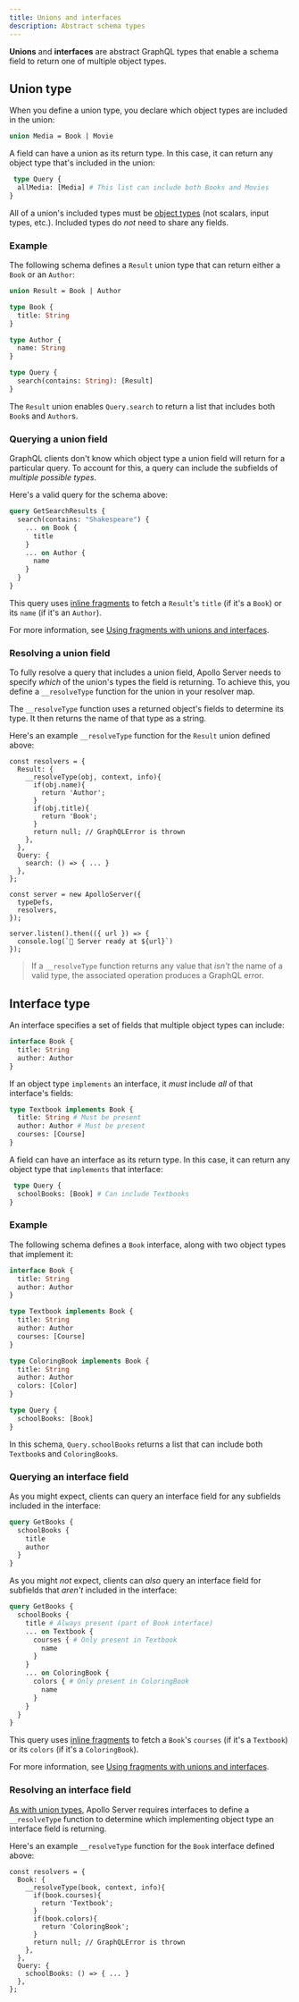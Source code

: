 ```yaml
---
title: Unions and interfaces
description: Abstract schema types
---
```


**Unions** and **interfaces** are abstract GraphQL types that enable a schema field to return one of multiple object types.

## Union type

When you define a union type, you declare which object types are included in the union:

```graphql:title=schema.graphql
union Media = Book | Movie
```

A field can have a union as its return type. In this case, it can return any object type that's included in the union:

```graphql:title=schema.graphql
 type Query {
  allMedia: [Media] # This list can include both Books and Movies
}
```

All of a union's included types must be [object types](./schema/#object-types) (not scalars, input types, etc.). Included types do _not_ need to share any fields.

### Example

The following schema defines a `Result` union type that can return either a `Book` or an `Author`:

```graphql
union Result = Book | Author

type Book {
  title: String
}

type Author {
  name: String
}

type Query {
  search(contains: String): [Result]
}
```

The `Result` union enables `Query.search` to return a list that includes both `Book`s and `Author`s.

### Querying a union field

GraphQL clients don't know which object type a union field will return for a particular query. To account for this, a query can include the subfields of _multiple possible types_.

Here's a valid query for the schema above:

```graphql
query GetSearchResults {
  search(contains: "Shakespeare") {
    ... on Book {
      title
    }
    ... on Author {
      name
    }
  }
}
```

This query uses [inline fragments](https://graphql.org/learn/queries/#inline-fragments) to fetch a `Result`'s `title` (if it's a `Book`) or its `name` (if it's an `Author`).

For more information, see [Using fragments with unions and interfaces](https://www.apollographql.com/docs/react/data/fragments/#using-fragments-with-unions-and-interfaces).


### Resolving a union field

To fully resolve a query that includes a union field, Apollo Server needs to specify _which_ of the union's types the field is returning. To achieve this, you define a `__resolveType` function for the union in your resolver map.

The `__resolveType` function uses a returned object's fields to determine its type. It then returns the name of that type as a string.

Here's an example `__resolveType` function for the `Result` union defined above:

```js{3-11}
const resolvers = {
  Result: {
    __resolveType(obj, context, info){
      if(obj.name){
        return 'Author';
      }
      if(obj.title){
        return 'Book';
      }
      return null; // GraphQLError is thrown
    },
  },
  Query: {
    search: () => { ... }
  },
};

const server = new ApolloServer({
  typeDefs,
  resolvers,
});

server.listen().then(({ url }) => {
  console.log(`🚀 Server ready at ${url}`)
});
```

> If a `__resolveType` function returns any value that _isn't_ the name of a valid type, the associated operation produces a GraphQL error.

## Interface type

An interface specifies a set of fields that multiple object types can include:

```graphql
interface Book {
  title: String
  author: Author
}
```

If an object type `implements` an interface, it _must_ include _all_ of that interface's fields:

```graphql
type Textbook implements Book {
  title: String # Must be present
  author: Author # Must be present
  courses: [Course]
}
```

A field can have an interface as its return type. In this case, it can return any object type that `implements` that interface:

```graphql
 type Query {
  schoolBooks: [Book] # Can include Textbooks
}
```

### Example

The following schema defines a `Book` interface, along with two object types that implement it:

```graphql
interface Book {
  title: String
  author: Author
}

type Textbook implements Book {
  title: String
  author: Author
  courses: [Course]
}

type ColoringBook implements Book {
  title: String
  author: Author
  colors: [Color]
}

type Query {
  schoolBooks: [Book]
}
```

In this schema, `Query.schoolBooks` returns a list that can include both `Textbook`s and `ColoringBook`s.

### Querying an interface field

As you might expect, clients can query an interface field for any subfields included in the interface:

```graphql
query GetBooks {
  schoolBooks {
    title
    author
  }
}
```

As you might _not_ expect, clients can _also_ query an interface field for subfields that _aren't_ included in the interface:

```graphql
query GetBooks {
  schoolBooks {
    title # Always present (part of Book interface)
    ... on Textbook {
      courses { # Only present in Textbook
        name
      }
    }
    ... on ColoringBook {
      colors { # Only present in ColoringBook
        name
      }
    }
  }
}
```

This query uses [inline fragments](https://graphql.org/learn/queries/#inline-fragments) to fetch a `Book`'s `courses` (if it's a `Textbook`) or its `colors` (if it's a `ColoringBook`).

For more information, see [Using fragments with unions and interfaces](https://www.apollographql.com/docs/react/data/fragments/#using-fragments-with-unions-and-interfaces).


### Resolving an interface field

[As with union types](#resolving-a-union-field), Apollo Server requires interfaces to define a `__resolveType` function to determine which implementing object type an interface field is returning.

Here's an example `__resolveType` function for the `Book` interface defined above:

```js{3-11}
const resolvers = {
  Book: {
    __resolveType(book, context, info){
      if(book.courses){
        return 'Textbook';
      }
      if(book.colors){
        return 'ColoringBook';
      }
      return null; // GraphQLError is thrown
    },
  },
  Query: {
    schoolBooks: () => { ... }
  },
};
```
